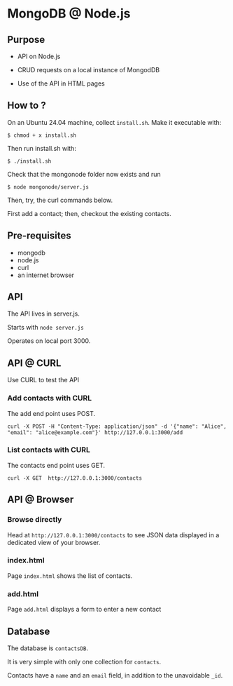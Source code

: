 # MongoDB @ Node.js  #
## Purpose 
- API on Node.js

- CRUD requests on a local instance of MongodDB

- Use of the API in HTML pages

## How to ?

On an Ubuntu 24.04 machine, collect `install.sh`. Make it executable with:

`$ chmod + x install.sh`

Then run install.sh with: 

`$ ./install.sh`

Check that the mongonode folder now exists and run

`$ node mongonode/server.js`

Then, try, the curl commands below.

 First add a contact; then, checkout the existing contacts.
## Pre-requisites
- mongodb 
- node.js
- curl
- an internet browser

## API

The API lives in server.js.

Starts with `node server.js`

Operates on local port 3000.


## API @ CURL 
Use CURL to test the API

### Add contacts with CURL

The add end point uses POST.

```curl -X POST -H "Content-Type: application/json" -d '{"name": "Alice", "email": "alice@example.com"}' http://127.0.0.1:3000/add```


### List contacts with CURL

The contacts end point uses GET.

```curl -X GET  http://127.0.0.1:3000/contacts```

## API @ Browser

### Browse directly
Head at  `http://127.0.0.1:3000/contacts` to see JSON data displayed in a dedicated view of your browser.

### index.html
Page `index.html` shows the list of contacts.

### add.html
Page `add.html` displays a form to enter a new contact

## Database
The database is `contactsDB`.

It is very simple with only one collection for `contacts`.

Contacts have a `name` and an `email` field, in addition to the unavoidable `_id`.